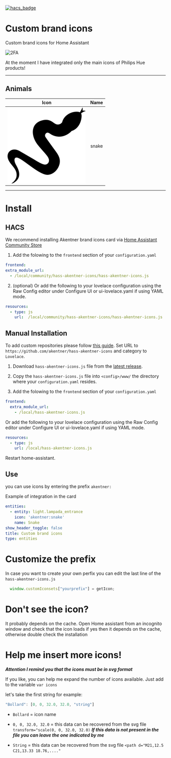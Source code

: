 [![hacs_badge](https://img.shields.io/badge/HACS-Custom-orange.svg)](https://github.com/custom-components/hacs)

# Custom brand icons

Custom brand icons for Home Assistant

![2FA](https://res.cloudinary.com/dcongin7u/image/upload/v1620853194/example_pwvozi.jpg)


At the moment I have integrated only the main icons of Philips Hue products!

 ---
## Animals

| Icon | Name |
|------|:--------------:|
| ![Preview](./icon-svg/snake.svg) | snake |
---

# Install

## HACS

We recommend installing Akentner brand icons card via [Home Assistant Community Store](https://hacs.xyz)
 
 1. Add the folowing to the `frontend` section of your `configuration.yaml`

  ```yaml
frontend:
  extra_module_url:
    - /local/community/hass-akentner-icons/hass-akentner-icons.js
```
2. (optional) Or add the following to your lovelace configuration using the Raw Config editor under Configure UI or ui-lovelace.yaml if using YAML mode.

```yaml
resources:
  - type: js
    url:  /local/community/hass-akentner-icons/hass-akentner-icons.js
```

 ##  Manual Installation

To add custom repositories please follow [this guide](https://hacs.xyz/docs/faq/custom_repositories/). Set URL to `https://github.com/akentner/hass-akentner-icons` and category to `Lovelace`.
1. Download `hass-akentner-icons.js` file from the [latest release](https://github.com/akentner/hass-akentner-icons/releases/latest).
2. Copy the `hass-akentner-icons.js` file into `<config>/www/` the directory where your `configuration.yaml` resides.

3. Add the folowing to the `frontend` section of your `configuration.yaml`

```yaml
frontend:
  extra_module_url:
    - /local/hass-akentner-icons.js
```

Or add the following to your lovelace configuration using the Raw Config editor under Configure UI or ui-lovelace.yaml if using YAML mode.

```yaml
resources:
  - type: js
    url: /local/hass-akentner-icons.js
```

Restart home-assistant.

## Use
you can use icons by entering the prefix `akentner:`

Example of integration in the card

```yaml
entities:
  - entity: light.lampada_entrance
    icon: 'akentner:snake'
    name: Snake
show_header_toggle: false
title: Custom brand icons
type: entities
```
# Customize the prefix

In case you want to create your own perfix you can edit the last line of the `hass-akentner-icons.js`

```js
  window.customIconsets["yourprefix"] = getIcon;
```
# Don't see the icon?

It probably depends on the cache. Open Home assistant from an incognito window and check that the icon loads if yes then it depends on the cache, otherwise double check the installation

# Help me insert more icons!

***Attention I remind you that the icons must be in svg format***

If you like, you can help me expand the number of icons available. Just add to the variable  `var icons`

let's take the first string for example:

```js
"Bollard": [0, 0, 32.0, 32.0, "string"]
```
* `Bollard` = icon name

* `0, 0, 32.0, 32.0` = this data can be recovered from the svg file `transform="scale(0, 0, 32.0, 32.0)` ***If this data is not present in the file you can leave the one indicated by me***

* `String` = this data can be recovered from the svg file  `<path d="M21,12.5 C21,13.33 18.76,...."`

